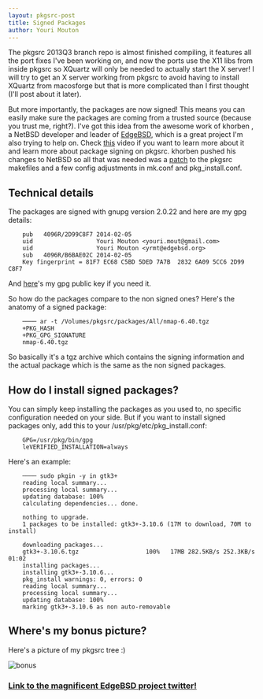 ```yaml
---
layout: pkgsrc-post
title: Signed Packages
author: Youri Mouton
---
```


The pkgsrc 2013Q3 branch repo is almost finished compiling, it features all the port fixes I've been working on, and now the ports use the X11 libs from inside pkgsrc so XQuartz will only be needed to actually start the X server! I will try to get an X server working from pkgsrc to avoid having to install XQuartz from macosforge but that is more complicated than I first thought (I'll post about it later).

But more importantly, the packages are now signed! This means you can easily make sure the packages are coming from a trusted source (because you trust me, right?). 
I've got this idea from the awesome work of khorben , a NetBSD developer and leader of [EdgeBSD](http://edgebsd.org), which is a great project I'm also trying to help on. Check [this](http://video.fosdem.org/2014/AW1121/Saturday/The_EdgeBSD_Project.webm) video if you want to learn more about it and learn more about package signing on pkgsrc. khorben pushed his changes to NetBSD so all that was needed was a [patch](http://lists.edgebsd.org/edgebsd-developers/2013/09/msg00001.html) to the pkgsrc makefiles and a few config adjustments in mk.conf and pkg_install.conf. 

Technical details
------------------

The packages are signed with gnupg version 2.0.22 and here are my gpg details:

        pub   4096R/2D99C8F7 2014-02-05     
        uid                  Youri Mouton <youri.mout@gmail.com>     
        uid                  Youri Mouton <yrmt@edgebsd.org>     
        sub   4096R/B6BAE02C 2014-02-05     
        Key fingerprint = 81F7 EC68 C5BD 5DED 7A7B  2832 6A09 5CC6 2D99 C8F7


And [here](http://paste.unixhub.net/index.php/hO8S/)'s my gpg public key if you need it.

So how do the packages compare to the non signed ones? Here's the anatomy of a signed package: 

        ──── ar -t /Volumes/pkgsrc/packages/All/nmap-6.40.tgz
        +PKG_HASH
        +PKG_GPG_SIGNATURE
        nmap-6.40.tgz

So basically it's a tgz archive which contains the signing information and the actual package which is the same as  the non signed packages.

How do I install signed packages?
---------------------------------

You can simply keep installing the packages as you used to, no specific configuration needed on your side. But if you want to install signed packages only, add this to your /usr/pkg/etc/pkg_install.conf:     


        GPG=/usr/pkg/bin/gpg
        leVERIFIED_INSTALLATION=always
    
Here's an example:

        ──── sudo pkgin -y in gtk3+
        reading local summary...
        processing local summary...
        updating database: 100%
        calculating dependencies... done.
        
        nothing to upgrade.
        1 packages to be installed: gtk3+-3.10.6 (17M to download, 70M to install)
        
        downloading packages...
        gtk3+-3.10.6.tgz                   100%   17MB 282.5KB/s 252.3KB/s   01:02    
        installing packages...
        installing gtk3+-3.10.6...
        pkg_install warnings: 0, errors: 0
        reading local summary...
        processing local summary...
        updating database: 100%
        marking gtk3+-3.10.6 as non auto-removable

Where's my bonus picture?
-------------------------

Here's a picture of my pkgsrc tree :)

![bonus](http://i.imgur.com/rrGFaWz.jpg?1)

### [Link to the magnificent EdgeBSD project twitter!](https://twitter.com/EdgeBSD)

